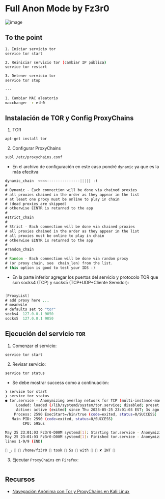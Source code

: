 # Full Anon Mode by Fz3r0

![image](https://github.com/Fz3r0/Fz3r0_-_SQLi/assets/94720207/9b85cc34-8e4d-4850-8299-8042638b0167)

## To the point

````sh
1. Iniciar servicio tor
service tor start

2. Reiniciar servicio tor (cambiar IP pública)
service tor restart

3. Detener servicio tor
service tor stop

---

1. Cambiar MAC aleatorio
macchanger -r eth0

````

## Instalación de TOR y Config ProxyChains

1. TOR

````sh
apt-get install tor
````

2. Configurar ProxyChains

````sh
subl /etc/proxychains.conf
````

- En el archivo de configuración en este caso pondré `dynamic` ya que es la más efecitva

````java
dynamic_chain  <<<<---------------||||| :)
#
# Dynamic - Each connection will be done via chained proxies
# all proxies chained in the order as they appear in the list
# at least one proxy must be online to play in chain
# (dead proxies are skipped)
# otherwise EINTR is returned to the app
#
#strict_chain
#
# Strict - Each connection will be done via chained proxies
# all proxies chained in the order as they appear in the list
# all proxies must be online to play in chain
# otherwise EINTR is returned to the app
#
#random_chain
#
# Random - Each connection will be done via random proxy
# (or proxy chain, see  chain_len) from the list.
# this option is good to test your IDS :)
````
- En la parte inferior agregar los puertos del servicio y protocolo TOR que son socks4 (TCP) y socks5 (TCP+UDP+Cliente Servidor):

````java

[ProxyList]
# add proxy here ...
# meanwile
# defaults set to "tor"
socks4 	127.0.0.1 9050
socks5 	127.0.0.1 9050
````

## Ejecución del servicio `TOR`

1. Comenzar el servicio:

````sh
service tor start
````

2. Revisar servicio:

````sh
service tor status
````

- Se debe mostrar success como a continuación:

````sh
❯ service tor start
❯ service tor status
● tor.service - Anonymizing overlay network for TCP (multi-instance-master)
     Loaded: loaded (/lib/systemd/system/tor.service; disabled; preset: disabled)
     Active: active (exited) since Thu 2023-05-25 23:01:03 EST; 3s ago
    Process: 2590 ExecStart=/bin/true (code=exited, status=0/SUCCESS)
   Main PID: 2590 (code=exited, status=0/SUCCESS)
        CPU: 595us

May 25 23:01:03 Fz3r0-D00M systemd[1]: Starting tor.service - Anonymizing overlay network for TCP (mu>
May 25 23:01:03 Fz3r0-D00M systemd[1]: Finished tor.service - Anonymizing overlay network for TCP (mu>
lines 1-9/9 (END)

 ﮊ   /home/fz3r0  took  5s  with   ✘ INT 
````

3. Ejecutar `ProxyChains` en `Firefox`:

````sh

````

## Recursos

- [Navegación Anónima con Tor y ProxyChains en Kali Linux](https://www.youtube.com/watch?v=3UA4Raqqu6I)
